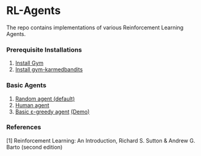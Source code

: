 # RL-Agents
The repo contains implementations of various Reinforcement Learning Agents.

### Prerequisite Installations

1. [Install Gym](https://gym.openai.com/docs/)
2. [Install gym-karmedbandits](https://github.com/NoblesseCoder/gym-karmedbandits)


### Basic Agents

1. [Random agent (default)](./agents/tabular/agent.py)
2. [Human agent](./agents/tabular/human_agent.py)
3. [Basic ε-greedy agent](./agents/tabular/epsilon_greedy_agent.py) [(Demo)](./demo/epsilon_greedy_agent_demo.py)

### References

[1] Reinforcement Learning: An Introduction, Richard S. Sutton & Andrew G. Barto (second edition)
